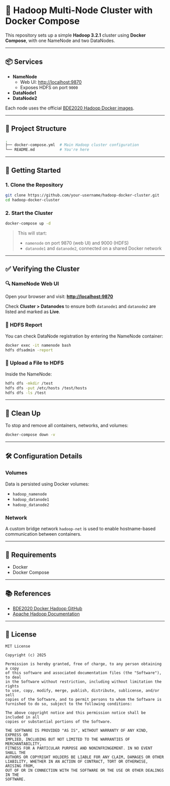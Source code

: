 
# 🐘 Hadoop Multi-Node Cluster with Docker Compose

This repository sets up a simple **Hadoop 3.2.1** cluster using **Docker Compose**, with one NameNode and two DataNodes.

---

## 📦 Services

- **NameNode**
  - Web UI: [http://localhost:9870](http://localhost:9870)
  - Exposes HDFS on port `9000`
- **DataNode1**
- **DataNode2**

Each node uses the official [BDE2020 Hadoop Docker images](https://github.com/big-data-europe/docker-hadoop).

---

## 📁 Project Structure

```bash
.
├── docker-compose.yml  # Main Hadoop cluster configuration
└── README.md           # You're here
````

---

## 🚀 Getting Started

### 1. Clone the Repository

```bash
git clone https://github.com/your-username/hadoop-docker-cluster.git
cd hadoop-docker-cluster
```

### 2. Start the Cluster

```bash
docker-compose up -d
```

> This will start:
>
> * `namenode` on port 9870 (web UI) and 9000 (HDFS)
> * `datanode1` and `datanode2`, connected on a shared Docker network

---

## ✅ Verifying the Cluster

### 🔍 NameNode Web UI

Open your browser and visit:
**[http://localhost:9870](http://localhost:9870)**

Check **Cluster > Datanodes** to ensure both `datanode1` and `datanode2` are listed and marked as **Live**.

### 📂 HDFS Report

You can check DataNode registration by entering the NameNode container:

```bash
docker exec -it namenode bash
hdfs dfsadmin -report
```

### 🧪 Upload a File to HDFS

Inside the NameNode:

```bash
hdfs dfs -mkdir /test
hdfs dfs -put /etc/hosts /test/hosts
hdfs dfs -ls /test
```

---

## 🧼 Clean Up

To stop and remove all containers, networks, and volumes:

```bash
docker-compose down -v
```

---

## 🛠️ Configuration Details

### Volumes

Data is persisted using Docker volumes:

* `hadoop_namenode`
* `hadoop_datanode1`
* `hadoop_datanode2`

### Network

A custom bridge network `hadoop-net` is used to enable hostname-based communication between containers.

---

## 🧰 Requirements

* Docker
* Docker Compose

---

## 📚 References

* [BDE2020 Docker Hadoop GitHub](https://github.com/big-data-europe/docker-hadoop)
* [Apache Hadoop Documentation](https://hadoop.apache.org/docs/current/)

---

## 📄 License

```
MIT License

Copyright (c) 2025

Permission is hereby granted, free of charge, to any person obtaining a copy  
of this software and associated documentation files (the "Software"), to deal  
in the Software without restriction, including without limitation the rights  
to use, copy, modify, merge, publish, distribute, sublicense, and/or sell  
copies of the Software, and to permit persons to whom the Software is  
furnished to do so, subject to the following conditions:

The above copyright notice and this permission notice shall be included in all  
copies or substantial portions of the Software.

THE SOFTWARE IS PROVIDED "AS IS", WITHOUT WARRANTY OF ANY KIND, EXPRESS OR  
IMPLIED, INCLUDING BUT NOT LIMITED TO THE WARRANTIES OF MERCHANTABILITY,  
FITNESS FOR A PARTICULAR PURPOSE AND NONINFRINGEMENT. IN NO EVENT SHALL THE  
AUTHORS OR COPYRIGHT HOLDERS BE LIABLE FOR ANY CLAIM, DAMAGES OR OTHER  
LIABILITY, WHETHER IN AN ACTION OF CONTRACT, TORT OR OTHERWISE, ARISING FROM,  
OUT OF OR IN CONNECTION WITH THE SOFTWARE OR THE USE OR OTHER DEALINGS IN THE  
SOFTWARE.
```